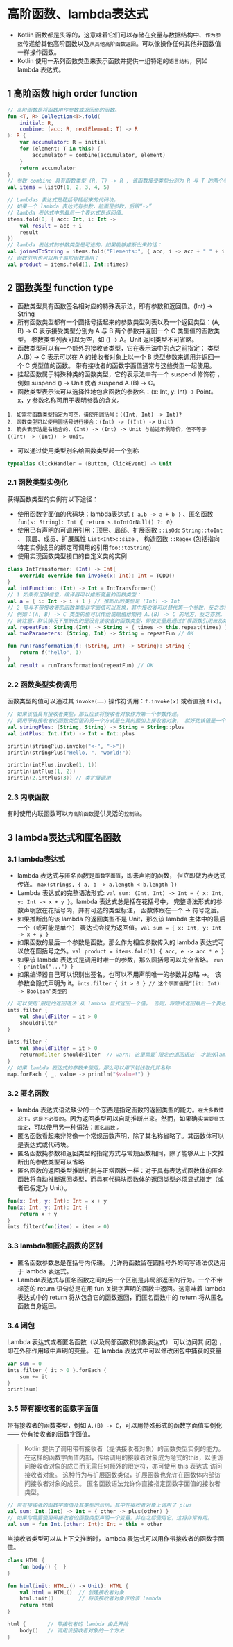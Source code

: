 # 高阶函数、lambda表达式

- Kotlin 函数都是头等的，这意味着它们可以存储在变量与数据结构中、`作为参数`传递给其他高阶函数以及`从其他高阶函数返回`。可以像操作任何其他非函数值一样操作函数。
- Kotlin 使用一系列函数类型来表示函数并提供一组特定的`语言结构`，例如 lambda 表达式。

## 1 高阶函数 high order function
```kotlin
// 高阶函数是将函数用作参数或返回值的函数。
fun <T, R> Collection<T>.fold(
    initial: R,
    combine: (acc: R, nextElement: T) -> R
): R {
    var accumulator: R = initial
    for (element: T in this) {
        accumulator = combine(accumulator, element)
    }
    return accumulator
}
// 参数 combine 具有函数类型 (R, T) -> R , 该函数接受类型分别为 R 与 T 的两个参数并返回一个 R 类型的值。
val items = listOf(1, 2, 3, 4, 5)

// Lambdas 表达式是花括号括起来的代码块。 
// 如果一个 lambda 表达式有参数，前面是参数，后跟“->”
// lambda 表达式中的最后一个表达式是返回值.
items.fold(0, { acc: Int, i: Int ->
    val result = acc + i
    result
})
// lambda 表达式的参数类型是可选的，如果能够推断出来的话：
val joinedToString = items.fold("Elements:", { acc, i -> acc + " " + i })
// 函数引用也可以用于高阶函数调用：
val product = items.fold(1, Int::times)
```

## 2 函数类型 function type
- 函数类型具有函数签名相对应的特殊表示法，即有参数和返回值。(Int) -> String
- 所有函数类型都有一个圆括号括起来的参数类型列表以及一个返回类型：(A, B) -> C 表示接受类型分别为 A 与 B 两个参数并返回一个 C 类型值的函数类型。 参数类型列表可以为空，如 () -> A。Unit 返回类型不可省略。
- 函数类型可以有一个额外的接收者类型，它在表示法中的点之前指定： 类型 A.(B) -> C 表示可以在 A 的接收者对象上以一个 B 类型参数来调用并返回一个 C 类型值的函数。 带有接收者的函数字面值通常与这些类型一起使用。
- 挂起函数属于特殊种类的函数类型，它的表示法中有一个 suspend 修饰符 ，例如 suspend () -> Unit 或者 suspend A.(B) -> C。
- 函数类型表示法可以选择性地包含函数的参数名：(x: Int, y: Int) -> Point。x，y 参数名称可用于表明参数的含义。
```text
1. 如需将函数类型指定为可空，请使用圆括号：((Int, Int) -> Int)?
2. 函数类型可以使用圆括号进行接合：(Int) -> ((Int) -> Unit)
3. 箭头表示法是右结合的，(Int) -> (Int) -> Unit 与前述示例等价，但不等于 ((Int) -> (Int)) -> Unit。
```
- 可以通过使用类型别名给函数类型起一个别称
```kotlin
typealias ClickHandler = (Button, ClickEvent) -> Unit
```
### 2.1 函数类型实例化
获得函数类型的实例有以下途径：
- 使用函数字面值的代码块：lambda表达式 `{ a,b -> a + b }` 、匿名函数 `fun(s: String): Int { return s.toIntOrNull() ?: 0}`
- 使用已有声明的可调用引用：顶层、局部、扩展函数 `::isOdd` `String::toInt` 、 顶层、成员、扩展属性 `List<Int>::size` 、 构造函数 `::Regex` (包括指向特定实例成员的绑定可调用的引用`foo::toString`)
- 使用实现函数类型接口的自定义类的实例
```kotlin
class IntTransformer: (Int) -> Int{
    override override fun invoke(x: Int): Int = TODO()
}
val intFunction: (Int) -> Int = IntTransformer()
// 1 如果有足够信息，编译器可以推断变量的函数类型：
val a = { i: Int -> i + 1 } // 推断出的类型是 (Int) -> Int
// 2 带与不带接收者的函数类型非字面值可以互换，其中接收者可以替代第一个参数，反之亦然。
// 例如：(A, B) -> C 类型的值可以传给或赋值给期待 A.(B) -> C 的地方，反之亦然。
// 请注意，默认情况下推断出的是没有接收者的函数类型，即使变量是通过扩展函数引用来初始化的。 如需改变这点，请显式指定变量类型。
val repeatFun: String.(Int) -> String = { times -> this.repeat(times) }
val twoParameters: (String, Int) -> String = repeatFun // OK

fun runTransformation(f: (String, Int) -> String): String {
    return f("hello", 3)
}
val result = runTransformation(repeatFun) // OK
```

### 2.2 函数类型实例调用
函数类型的值可以通过其 `invoke(……)` 操作符调用：`f.invoke(x)` 或者直接 `f(x)`。
```kotlin
// 如果该值具有接收者类型，那么应该将接收者对象作为第一个参数传递。 
// 调用带有接收者的函数类型值的另一个方式是在其前面加上接收者对象， 就好比该值是一个扩展函数：1.foo(2)
val stringPlus: (String, String) -> String = String::plus
val intPlus: Int.(Int) -> Int = Int::plus

println(stringPlus.invoke("<-", "->"))
println(stringPlus("Hello, ", "world!"))

println(intPlus.invoke(1, 1))
println(intPlus(1, 2))
println(2.intPlus(3)) // 类扩展调用
```

### 2.3 内联函数
有时使用内联函数可以`为高阶函数`提供灵活的`控制流`。

## 3 lambda表达式和匿名函数

### 3.1 lambda表达式
- lambda 表达式与匿名函数是`函数字面值`，即未声明的函数， 但立即做为表达式传递。 `max(strings, { a, b -> a.length < b.length })`
- Lambda 表达式的完整语法形式: `val sum: (Int, Int) -> Int = { x: Int, y: Int -> x + y }`。lambda 表达式总是括在花括号中， 完整语法形式的参数声明放在花括号内，并有可选的类型标注， 函数体跟在一个 -> 符号之后。
- 如果推断出的该 lambda 的返回类型不是 Unit，那么该 lambda 主体中的最后一个（或可能是单个） 表达式会视为返回值。`val sum = { x: Int, y: Int -> x + y }`
- 如果函数的最后一个参数是函数，那么作为相应参数传入的 lambda 表达式可以放在圆括号之外。`val product = items.fold(1) { acc, e -> acc * e }`
- 如果该 lambda 表达式是调用时唯一的参数，那么圆括号可以完全省略。 `run { println("...") }`
- 如果编译器自己可以识别出签名，也可以不用声明唯一的参数并忽略 ->。 该参数会隐式声明为 it。`ints.filter { it > 0 } // 这个字面值是“(it: Int) -> Boolean”类型的`
```kotlin
// 可以使用`限定的返回语法`从 lambda 显式返回一个值。 否则，将隐式返回最后一个表达式的值。
ints.filter {
    val shouldFilter = it > 0
    shouldFilter
}

ints.filter {
    val shouldFilter = it > 0
    return@filter shouldFilter  // warn: 这里需要`限定的返回语法` 才能从lambda表达式中返回
}
// 如果 lambda 表达式的参数未使用，那么可以用下划线取代其名称
map.forEach { _, value -> println("$value!") }
```

### 3.2 匿名函数
- lambda 表达式语法缺少的一个东西是指定函数的返回类型的能力。`在大多数情况下，这是不必要的`。因为返回类型可以自动推断出来。然而，如果确实`需要显式指定`，可以使用另一种语法：`匿名函数` 。
- 匿名函数看起来非常像一个常规函数声明，除了其名称省略了。其函数体可以是表达式或代码块。
- 匿名函数扽参数和返回类型的指定方式与常规函数相同，除了能够从上下文推断出的参数类型可以省略
- 匿名函数的返回类型推断机制与正常函数一样：对于具有表达式函数体的匿名函数将自动推断返回类型，而具有代码块函数体的返回类型必须显式指定（或者已假定为 Unit）。

```kotlin
fun(x: Int, y: Int): Int = x + y
fun(x: Int, y: Int): Int {
    return x + y
}
ints.filter(fun(item) = item > 0)
```

### 3.3 lambda和匿名函数的区别
- 匿名函数参数总是在括号内传递。 允许将函数留在圆括号外的简写语法仅适用于 lambda 表达式。
- Lambda表达式与匿名函数之间的另一个区别是非局部返回的行为。一个不带标签的 return 语句总是在用 fun 关键字声明的函数中返回。这意味着 lambda 表达式中的 return 将从包含它的函数返回，而匿名函数中的 return 将从匿名函数自身返回。

### 3.4 闭包
Lambda 表达式或者匿名函数（以及局部函数和对象表达式） 可以访问其 闭包 ，即在外部作用域中声明的变量。 在 lambda 表达式中可以修改闭包中捕获的变量
```kotlin
var sum = 0
ints.filter { it > 0 }.forEach {
    sum += it
}
print(sum)
```

### 3.5 带有接收者的函数字面值
带有接收者的函数类型，例如 `A.(B) -> C`，可以用特殊形式的函数字面值实例化 —— 带有接收者的函数字面值。
> Kotlin 提供了调用带有接收者（提供接收者对象）的函数类型实例的能力。
> 在这样的函数字面值内部，传给调用的接收者对象成为隐式的this，以便访问接收者对象的成员而无需任何额外的限定符，亦可使用 this 表达式 访问接收者对象。
> 这种行为与扩展函数类似，扩展函数也允许在函数体内部访问接收者对象的成员。
> 匿名函数语法允许你直接指定函数字面值的接收者类型。 
> 
```kotlin
// 带有接收者的函数字面值及其类型的示例，其中在接收者对象上调用了 plus
val sum: Int.(Int) -> Int = { other -> plus(other) }
// 如果你需要使用带接收者的函数类型声明一个变量，并在之后使用它，这将非常有用。
val sum = fun Int.(other: Int): Int = this + other
```
当接收者类型可以从上下文推断时，lambda 表达式可以用作带接收者的函数字面值。
```kotlin
class HTML {
    fun body() {  }
}

fun html(init: HTML.() -> Unit): HTML {
    val html = HTML()  // 创建接收者对象
    html.init()        // 将该接收者对象传给该 lambda
    return html
}

html {       // 带接收者的 lambda 由此开始
    body()   // 调用该接收者对象的一个方法
}
```









